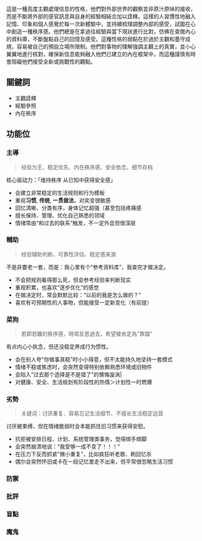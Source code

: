 這是一種高度主觀處理信息的性格，他們對外部世界的觀察並非原汁原味的接收，而是不斷將外部的感官訊息與自身的經驗相結合加以詮釋。這樣的人習慣性地融入記憶、印象和個人感覺於每一次新體驗中，並持續梳理調整內部的感受，試圖在心中創造一種秩序感。他們總是在拿過往經驗與當下現狀進行比對，仿佛在查閱內心的資料庫，不斷盤點自己的回憶及感受。這種性格的弱點在於過於主觀和墨守成規，容易被自己的預設立場所限制。他們對事物的理解強調主觀上的真實，並小心翼翼地進行核對，確保新信息能夠融入他們已建立的內在框架中，而這種謹慎有時會阻礙他們接受全新或挑戰性的觀點。
## 關鍵詞
- 主觀詮釋
- 經驗參照
- 內在秩序
## 功能位
### 主導
> 经验为王、稳定优先、内在秩序感、安全依恋、细节存档

核心驱动力：「维持秩序 从已知中获得安全感」
- ﻿会建立非常稳定的生活规则和行为模板
- ﻿重视**习惯**, **传统**, **一贯做法**，对奕变很敏感
- ﻿回忆清晰、分类有序，身体记忆超强（甚至包括疼痛感
- ﻿擅长保持、管理、优化自己熟悉的领域
- ﻿情绪常由“和过去的联系”触发，不一定外显但很深层
### 輔助
> 经验辅助判断、可靠性评估、稳定感来源

不是非要老一套，而是：我心里有个“参考资料库”，我查完才做决定。
- ﻿不会把规则看得那么死，但会参考经验来判断现实
- ﻿重视积累，也喜欢“逐步优化”的感觉
- ﻿在做决定时，常会默默比较：“以前的我是怎么做的？"
- ﻿喜欢有可预期性的人事物，但能接受一定新变化（有前提）
### 菜狗
> 若即若離的秩序感，時常反思過去，希望被肯定為"靠譜"

有点内心小执念，但还没稳定养成行为惯性。
- 会在别人夸"你做事真稳”时小小得意，但不太能持久地坚持一套模式
- 情绪不稳或焦虑时，会突然变得特别依赖熟悉环境或旧物件
- 会陷入“过去那个选择是不是错了"的懊悔漩涡|
- 对健康、安全、生活规划有阶段性的热情＞计划性一时燃爆
### 劣勢
> 关键词：讨厌重复、容易忘记生活细节、不擅长生活稳定运营

讨厌被束缚，但在情绪脆弱时会本能抓住旧习惯来获得安慰。
- ﻿抗拒被安排日程、计划、系统管理类事务，觉得绑手绑脚
- ﻿会突然崩溃地说：“我受够一成不变了！！！"
- ﻿在压力下反而抓紧"微小重复”，比如疯狂听老歌、刷回忆杀
- ﻿偶尔会突然怀旧或卡在一段记忆里走不出来，但平常很忽略生活习惯
### 防禦
### 批評
### 盲點
### 魔鬼